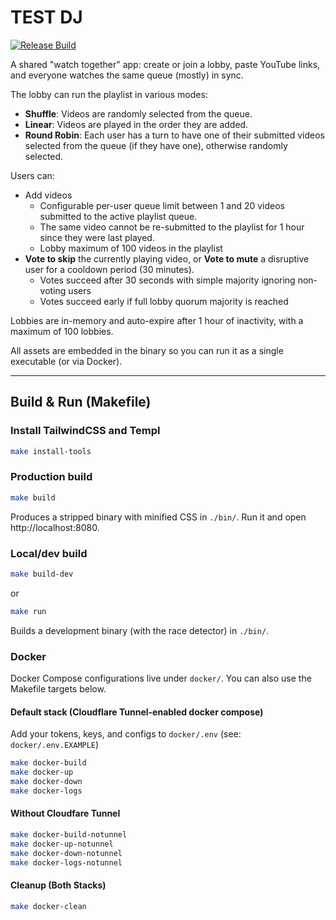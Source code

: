 # TEST DJ

[![Release Build](https://github.com/btnmasher/testdj/actions/workflows/build_release.yml/badge.svg)](https://github.com/btnmasher/testdj/actions/workflows/build_release.yml)

A shared "watch together" app: create or join a lobby, paste YouTube links, and everyone watches the same queue (mostly) in sync.

The lobby can run the playlist in various modes:

- **Shuffle**: Videos are randomly selected from the queue.
- **Linear**: Videos are played in the order they are added.
- **Round Robin**: Each user has a turn to have one of their submitted videos selected from the queue (if they have one), otherwise randomly selected.

Users can:

- Add videos
  - Configurable per-user queue limit between 1 and 20 videos submitted to the active playlist queue.
  - The same video cannot be re-submitted to the playlist for 1 hour since they were last played.
  - Lobby maximum of 100 videos in the playlist
- **Vote to skip** the currently playing video, or **Vote to mute** a disruptive user for a cooldown period (30 minutes).
  - Votes succeed after 30 seconds with simple majority ignoring non-voting users
  - Votes succeed early if full lobby quorum majority is reached

Lobbies are in-memory and auto-expire after 1 hour of inactivity, with a maximum of 100 lobbies.

All assets are embedded in the binary so you can run it as a single executable (or via Docker).

---

## Build & Run (Makefile)

### Install TailwindCSS and Templ

```bash
make install-tools
```

### Production build

```bash
make build
```
Produces a stripped binary with minified CSS in `./bin/`. Run it and open http://localhost:8080.

### Local/dev build

```bash
make build-dev
```
or

```bash
make run
```
Builds a development binary (with the race detector) in `./bin/`.

### Docker

Docker Compose configurations live under `docker/`. You can also use the Makefile targets below.

#### Default stack (Cloudflare Tunnel-enabled docker compose)

Add your tokens, keys, and configs to `docker/.env` (see: `docker/.env.EXAMPLE`)

```bash
make docker-build
make docker-up
make docker-down
make docker-logs
```

#### Without Cloudfare Tunnel

```bash
make docker-build-notunnel
make docker-up-notunnel
make docker-down-notunnel
make docker-logs-notunnel
```

#### Cleanup (Both Stacks)
```bash
make docker-clean
```

